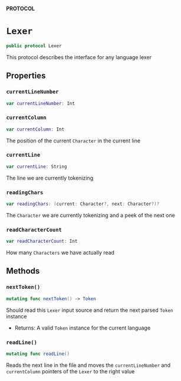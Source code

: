 **PROTOCOL**

# `Lexer`

```swift
public protocol Lexer
```

This protocol describes the interface for any language
lexer

## Properties
### `currentLineNumber`

```swift
var currentLineNumber: Int
```

### `currentColumn`

```swift
var currentColumn: Int
```

The position of the current `Character` in the current line

### `currentLine`

```swift
var currentLine: String
```

The line we are currently tokenizing

### `readingChars`

```swift
var readingChars: (current: Character?, next: Character?)?
```

The `Character` we are currently tokenizing and a peek of
the next one

### `readCharacterCount`

```swift
var readCharacterCount: Int
```

How many `Characters` we have actually read

## Methods
### `nextToken()`

```swift
mutating func nextToken() -> Token
```

Should read this `Lexer` input source and return the next parsed
`Token` instance
- Returns: A valid `Token` instance for the current language

### `readLine()`

```swift
mutating func readLine()
```

Reads the next line in the file and moves the
`currentLineNumber` and `currentColumn`
pointers of the `Lexer` to the right value
